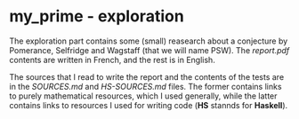 # my\_prime - exploration

The exploration part contains some (small) reasearch about a conjecture by Pomerance, Selfridge and Wagstaff (that we will name PSW).
The *report.pdf* contents are written in French, and the rest is in English.

The sources that I read to write the report and the contents of the tests are in the *SOURCES.md* and *HS-SOURCES.md* files.
The former contains links to purely mathematical resources, which I used generally,
while the latter contains links to resources I used for writing code (**HS** stannds for **Haskell**).
